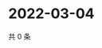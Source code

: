 # 2022-03-04

共 0 条

<!-- BEGIN WEIBO -->
<!-- 最后更新时间 Fri Mar 04 2022 01:14:24 GMT+0800 (China Standard Time) -->

<!-- END WEIBO -->
